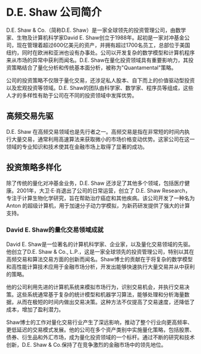# D.E. Shaw 公司简介

D.E. Shaw & Co.（简称D.E. Shaw）是一家全球领先的投资管理公司，由数学家、生物及计算机科学家David E. Shaw创立于1988年。起初是一家对冲基金公司，现在管理着超过600亿美元的资产，并拥有超过1700名员工，总部位于美国纽约，同时在欧洲和亚洲也设有办事处。公司以开发复杂的数学模型和计算机程序来从市场的异常中获利而闻名。D.E. Shaw在量化投资领域具有重要影响力，其投资策略结合了量化分析和传统基本面分析，被称为"Quantamental"策略。

公司的投资策略不仅限于量化交易，还涉足私人股本、自下而上的价值驱动型投资以及宏观投资等领域。D.E. Shaw的团队由科学家、数学家、程序员等组成，这些人才的多样性有助于公司在不同的投资领域中发挥优势。

## 高频交易先驱

D.E. Shaw 在高频交易领域也是先行者之一。高频交易是指在非常短的时间内执行大量交易，通常利用高速算法来获取微小的市场价格变动优势。这家公司在这一领域的专业知识和技术使其在金融市场上取得了显著的成功。

## 投资策略多样化

除了传统的量化对冲基金业务，D.E. Shaw 还涉足了其他多个领域，包括医疗健康。2001年，大卫·E·肖退出了公司的日常运营，创立了 D.E. Shaw Research，专注于计算生物化学研究，旨在帮助治疗癌症和其他疾病。该公司开发了一种名为 Anton 的超级计算机，用于加速分子动力学模拟，为新药研发提供了强大的计算支持。

### David E. Shaw的量化交易领域成就

David E. Shaw是一位著名的计算机科学家、企业家，以及量化交易领域的先驱。他创立了D.E. Shaw & Co., L.P.，这是一家全球领先的投资管理公司，特别以其在高频交易和算法交易方面的创新而闻名。Shaw博士的贡献在于将复杂的数学模型和高性能计算技术应用于金融市场分析，开发出能够快速执行大量交易并从中获利的策略。

他的公司利用先进的计算机系统来模拟市场行为，识别交易机会，并执行交易决策。这些系统通常基于复杂的统计模型和机器学习算法，能够处理和分析海量数据，从而在极短的时间内做出交易决策。这种方法不仅提高了交易速度，还降低了成本，增加了盈利潜力。

Shaw博士的工作对量化交易行业产生了深远影响，推动了整个行业向更高频率、更低延迟的交易模式发展。他的公司在多个资产类别中实施量化策略，包括股票、债券、衍生品和外汇市场，成为量化投资领域的一个标杆。通过不断的研究和技术创新，D.E. Shaw & Co.保持了在竞争激烈的金融市场中的领先地位。
